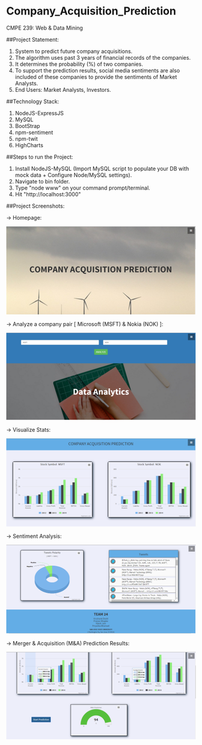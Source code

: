 # Company_Acquisition_Prediction
CMPE 239: Web &amp; Data Mining

##Project Statement:

1. System to predict future company acquisitions.
2. The algorithm uses past 3 years of financial records of the companies.
3. It determines the probability (%) of two companies.
4. To support the prediction results, social media sentiments are also included of these companies to provide the sentiments of
Market Analysts.
5. End Users: Market Analysts, Investors.

##Technology Stack:
1. NodeJS-ExpressJS
2. MySQL
3. BootStrap
4. npm-sentiment
5. npm-twit
6. HighCharts

##Steps to run the Project:
1. Install NodeJS-MySQL (Import MySQL script to populate your DB with mock data + Configure Node/MySQL settings).
2. Navigate to bin folder.
3. Type "node www" on your command prompt/terminal.
4. Hit "http://localhost:3000"

##Project Screenshots:

-> Homepage:

![alt tag](https://github.com/vijeshjain/Company_Acquisition_Prediction/blob/master/Screenshots/Homepage.PNG)

-> Analyze a company pair [ Microsoft (MSFT) & Nokia (NOK) ]:

![alt tag](https://github.com/vijeshjain/Company_Acquisition_Prediction/blob/master/Screenshots/Analyze.PNG)

-> Visualize Stats:

![alt tag](https://github.com/vijeshjain/Company_Acquisition_Prediction/blob/master/Screenshots/Stats.PNG)

-> Sentiment Analysis:

![alt tag](https://github.com/vijeshjain/Company_Acquisition_Prediction/blob/master/Screenshots/Tweets.PNG)

-> Merger & Acquisition (M&A) Prediction Results:

![alt tag](https://github.com/vijeshjain/Company_Acquisition_Prediction/blob/master/Screenshots/Prediction.PNG)
